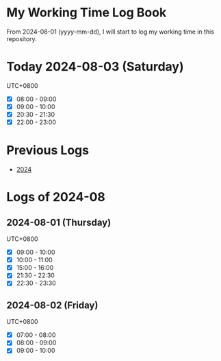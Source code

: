 # My Working Time Log Book

From 2024-08-01 (yyyy-mm-dd), I will start to log my working time in this repository.

# Today 2024-08-03 (Saturday)

UTC+0800
- [x] 08:00 - 09:00
- [x] 09:00 - 10:00
- [x] 20:30 - 21:30
- [x] 22:00 - 23:00

# Previous Logs

- [2024](./2024/2024.md)

# Logs of 2024-08

## 2024-08-01 (Thursday)

UTC+0800
- [x] 09:00 - 10:00
- [x] 10:00 - 11:00
- [x] 15:00 - 16:00
- [x] 21:30 - 22:30
- [x] 22:30 - 23:30

## 2024-08-02 (Friday)

UTC+0800
- [x] 07:00 - 08:00
- [x] 08:00 - 09:00
- [x] 09:00 - 10:00
